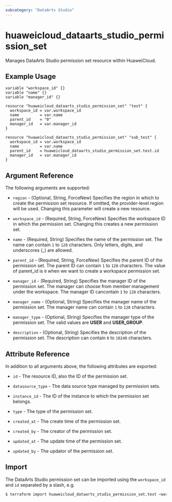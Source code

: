```yaml
---
subcategory: "DataArts Studio"
---
```


# huaweicloud_dataarts_studio_permission_set

Manages DataArts Studio permission set resource within HuaweiCloud.

## Example Usage

```hcl
variable "workspace_id" {}
variable "name" {}
variable "manager_id" {}

resource "huaweicloud_dataarts_studio_permission_set" "test" {
  workspace_id = var.workspace_id
  name         = var.name
  parent_id    = "0"
  manager_id   = var.manager_id
}

resource "huaweicloud_dataarts_studio_permission_set" "sub_test" {
  workspace_id = var.workspace_id
  name         = var.name
  parent_id    = huaweicloud_dataarts_studio_permission_set.test.id
  manager_id   = var.manager_id
}
```

## Argument Reference

The following arguments are supported:

* `region` - (Optional, String, ForceNew) Specifies the region in which to create the permission set resource.
  If omitted, the provider-level region will be used. Changing this parameter will create a new resource.

* `workspace_id` - (Required, String, ForceNew) Specifies the workspace ID in which the permission set.
  Changing this creates a new permission set.

* `name` - (Required, String) Specifies the name of the permission set. The name can contain `1` to `128` characters.
  Only letters, digits, and underscores (_) are allowed.

* `parent_id` - (Required, String, ForceNew) Specifies the parent ID of the permission set.
  The parent ID can contain `1` to `128` characters. The value of parent_id is `0`
  when we want to create a workspace permission set.

* `manager_id` - (Required, String) Specifies the manager ID of the permission set. The manager can choose from
  member management under the workspace. The manager ID cancontain
  `1` to `128` characters.

* `manager_name` - (Optional, String) Specifies the manager name of the permission set. The manager name can
  contain `1` to `128` characters.

* `manager_type` - (Optional, String) Specifies the manager type of the permission set. The valid
  values are **USER** and **USER_GROUP**.

* `description` - (Optional, String) Specifies the description of the permission set. The description can contain
  `0` to `10240` characters.

## Attribute Reference

In addition to all arguments above, the following attributes are exported:

* `id` - The resource ID, also the ID of the permission set.

* `datasource_type` - The data source type managed by permission sets.

* `instance_id` - The ID of the instance to which the permission set belongs.

* `type` - The type of the permission set.

* `created_at` - The create time of the permission set.

* `created_by` - The creator of the permission set.

* `updated_at` - The update time of the permission set.

* `updated_by` - The updator of the permission set.

## Import

The DataArts Studio permission set can be imported using the `workspace_id` and `id` separated by a slash, e.g.

```bash
$ terraform import huaweicloud_dataarts_studio_permission_set.test <workspace_id>/<id>
```
